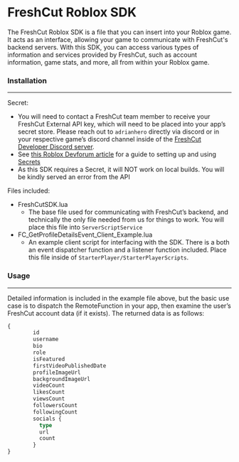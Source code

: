 # FreshCut Roblox SDK

The FreshCut Roblox SDK is a file that you can insert into your Roblox game. It acts as an interface, allowing your game to communicate with FreshCut's backend servers. With this SDK, you can access various types of information and services provided by FreshCut, such as account information, game stats, and more, all from within your Roblox game.

### Installation

---

Secret:

- You will need to contact a FreshCut team member to receive your FreshCut External API key, which will need to be placed into your app’s secret store.  Please reach out to `adrianhero` directly via discord or in your respective game’s discord channel inside of the [FreshCut Developer Discord server](https://discord.gg/BYdaS8pMHV).
- See [this Roblox Devforum article](https://devforum.roblox.com/t/secrets-store-general-availability/2892154) for a guide to setting up and using [Secrets](https://create.roblox.com/docs/reference/engine/datatypes/Secret)
- As this SDK requires a Secret, it will NOT work on local builds. You will be kindly served an error from the API

Files included:

- FreshCutSDK.lua
    - The base file used for communicating with FreshCut’s backend, and technically the only file needed from us for things to work. You will place this file into `ServerScriptService`
- FC_GetProfileDetailsEvent_Client_Example.lua
    - An example client script for interfacing with the SDK. There is a both an event dispatcher function and a listener function included. Place this file inside of `StarterPlayer/StarterPlayerScripts`.

### Usage

---

Detailed information is included in the example file above, but the basic use case is to dispatch the RemoteFunction in your app, then examine the user’s FreshCut account data (if it exists). The returned data is as follows:

```graphql
{
        id
        username
        bio
        role
        isFeatured
        firstVideoPublishedDate
        profileImageUrl
        backgroundImageUrl
        videoCount
        likesCount
        viewsCount
        followersCount
        followingCount
        socials {
          type
          url
          count
        }
}
```
